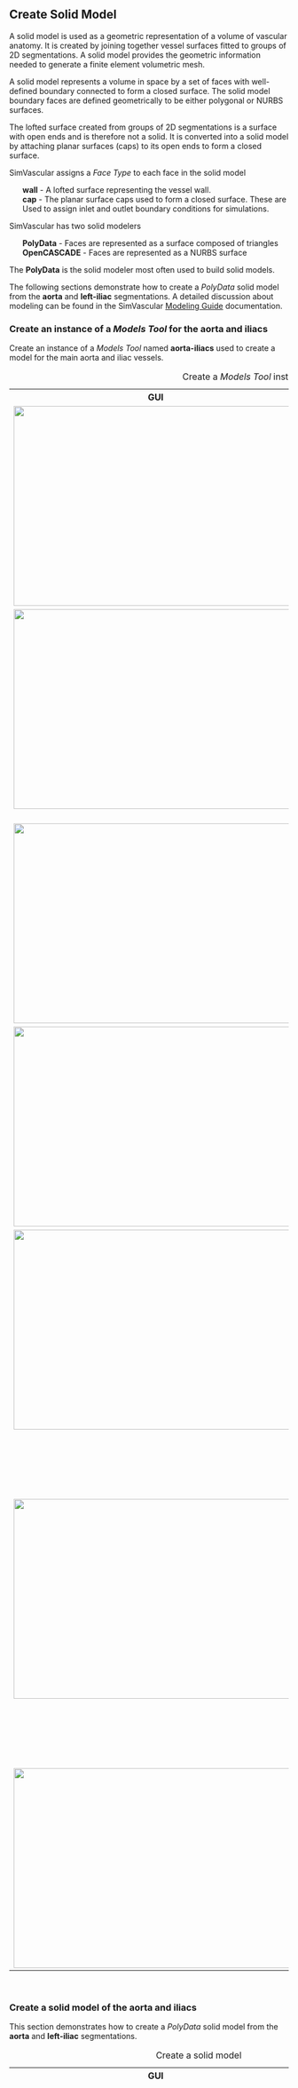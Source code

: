 <h2 id="tutorial_create_model">Create Solid Model</h2>

A solid model is used as a geometric representation of a volume of vascular anatomy. It is created by joining together
vessel surfaces fitted to groups of 2D segmentations. A solid model provides the geometric information
needed to generate a finite element volumetric mesh.

A solid model represents a volume in space by a set of faces with well-defined boundary connected to form a closed surface.
The solid model boundary faces are defined geometrically to be either polygonal or NURBS surfaces.

The lofted surface created from groups of 2D segmentations is a surface with open ends and is therefore not a solid. It is converted
into a solid model by attaching planar surfaces (caps) to its open ends to form a closed surface.

SimVascular assigns a <i>Face Type</i> to each face in the solid model

<ul style="list-style-type:none;">
  <li> <b>wall</b> - A lofted surface representing the vessel wall.
  <li> <b>cap</b> - The planar surface caps used to form a closed surface. These are Used to assign inlet and outlet boundary conditions 
       for simulations. 
</ul>

SimVascular has two solid modelers

<ul style="list-style-type:none;">
  <li> <b>PolyData</b> - Faces are represented as a surface composed of triangles 
  <li> <b>OpenCASCADE</b> - Faces are represented as a NURBS surface
</ul>

The <b>PolyData</b> is the solid modeler most often used to build solid models.

The following sections demonstrate how to create a <i>PolyData</i> solid model from the <b>aorta</b> and <b>left-iliac</b> segmentations.
A detailed discussion about modeling can be found in the SimVascular
<a href="modeling.html">Modeling Guide</a> documentation.

<h3 id="tutorial_create_model_1"> Create an instance of a <i>Models Tool</i> for the aorta and iliacs </h3>

Create an instance of a <i>Models Tool</i> named <b>aorta-iliacs</b> used to create a model for the main aorta and iliac vessels.

<table class="table table-bordered" style="width:100%">
  <caption> Create a <i>Models Tool</i> instance named <b>aorta-iliacs</b> </caption>
  <tr>
    <th> GUI </th>
    <th> Description </th>
  </tr>

  <tr>
    <td><img src="/documentation/quickguide/tutorial/images/create-model-1.png" width="512" height="360"> </td>
    <td> Select the <i>Models</i> <i>Tool</i> in the <i>Data Manager</i> with the right mouse button. 
         <br><br>
         Select the <b>Create Model</b> menu option.
    </td>
  </tr>

  <tr>
    <td><img src="/documentation/quickguide/tutorial/images/create-model-2.png" width="512" height="360"> <br><br>
    </td>
    <td> A <b>Create New Model</b> <i>DiaglogBox</i> appears. 
         <br><br>
         The <b>Model Type:</b> <i>ComboBox</i> is used to select the solid modeler. Leave it on <b>PolyData</b>.
         <br><br>
         Enter <b>aorta-iliacs</b> for the <i>Model</i> name in the <b>Model Name:</b> <i>TextBox</i> 
         <br><br>
         Press the <b>Create New Model</b> <i>DiaglogBox</i> <b>OK</b> <i>Button</i>. <br><br>
         <br><br>
    </td>
  </tr>

  <tr>
    <td> <img src="/documentation/quickguide/tutorial/images/create-model-3.png" width="512" height="360"> </td>
    <td> A <i>Data Node</i> named <b>aorta-iliacs</b> (an instance of a <i>Models Tool</i>) is created under the
         <i>Data Manager</i> <i>Models Tool Type</i>.
    </td>
  </tr>

  <tr>
    <td> <img src="/documentation/quickguide/tutorial/images/create-model-4.png" width="512" height="360"> </td>
    <td> Select the <b>Lofted</b> <i>CheckBox</i> to toggle off the visibility of the lofted surfaces for 
         both the <b>aorta</b> and <b>left-iliac</b> <i>Segmentations Data Nodes</i>.
    </td>
  </tr>

  <tr>
    <td><img src="/documentation/quickguide/tutorial/images/create-model-5.png" width="512" height="360"> </td>
    <td> Close the <i>SV 2D Segmentation Panel</i> by selected the <b>X</b> in its <i>Tab</i>. 
         <br><br>
         Double-click on the <i>Data Manager</i> <b>Models / aorta-iliacs</b> <i>Data Node</i> with the left mouse
         button to bring up the <i>SV Modeling Panel</i>. 
    </td>
  </tr>

  <tr>
    <td><img src="/documentation/quickguide/tutorial/images/create-model-5.png" width="512" height="360"> </td>
    <td> Some GUI controls: <br><br>
         <ul style="list-style-type:none;">
           <li> <img src="/documentation/quickguide/tutorial/images/model-gui-delete.png" width="114" height="25"> - Delete the selected
                face(s). </li> <br>

           <li> <img src="/documentation/quickguide/tutorial/images/model-gui-fill-holes.png" width="114" height="25"> - Fill holes in the
                surface with faces. </li> <br>

           <li> <img src="/documentation/quickguide/tutorial/images/model-gui-est-size.png" width="114" height="25"> - Estimate a good
                size triangle edge size used to remesh the model's triangular surface.  </li> <br>

           <li> <img src="/documentation/quickguide/tutorial/images/model-gui-size.png" width="114" height="25"> - The
                triangle edge size <i>TextBox</i> used to remesh the model's triangular surface. </li> <br>

           <li> <img src="/documentation/quickguide/tutorial/images/model-gui-remesh.png" width="114" height="25"> - Remesh the model's
                triangular surface mesh using the traingle edge size given in the <i>TextBox</i>. </li> <br>
         </ul>

    </td>

  </tr>

  <tr>
    <td><img src="/documentation/quickguide/tutorial/images/create-model-6.png" width="512" height="360"> </td>
    <td> Select the <img src="/documentation/quickguide/tutorial/images/3d-view-icon.png" width="13" height="12"> 
         icon in the <i>3D View</i> to change the <i>Display</i> layout to a single 3D view. 
    </td>
  </tr>
</table>

<br>
<h3 id="tutorial_create_model_2"> Create a solid model of the aorta and iliacs </h3>
This section demonstrates how to create a <i>PolyData</i> solid model from the <b>aorta</b> and <b>left-iliac</b> segmentations.

<table class="table table-bordered" style="width:100%">
  <caption> Create a solid model </caption>
  <tr>
    <th> GUI </th>
    <th> Description </th>
  </tr>

  <tr>
    <td><img src="/documentation/quickguide/tutorial/images/create-model-7.png" width="512" height="360"> </td>
    <td> Select the <img src="/documentation/quickguide/tutorial/images/model-gui-create-model.png" width="114" height="25"> 
         <i>Button</i> in the upper right of the <i>SV Modeling Panel</i>.

         <br><br>
         A <b>Create Solid Model</b> <i>DiaglogBox</i> appears. This displays the names of the <b>aorta</b> and <b>left-iliac</b>
         <i>Segmentations Data Nodes</i> with a <i>CheckBox</i>. The <i>CheckBox</i>s are used to select the segmentation
         lofted surfaces that will be joined together to create a solid model.

         <br><br>
         Select the <i>CheckBox</i> for the <b>aorta</b> and <b>left-iliac</b> segmentations.

         <br><br>
         Press the <b>Create Solid Model</b> <i>DiaglogBox</i> <b>OK</b> <i>Button</i>.
    </td>

  </tr>

  <tr>
    <td><img src="/documentation/quickguide/tutorial/images/create-model-8.png" width="512" height="360"> </td>
    <td>The solid model has been constructed and is shown in the <i>3D View</i>. 
        <br><br>
        Select <img src="/documentation/quickguide/gui/images/gui-a-plane-icon.png" width="20" height="20">, 
        <img src="/documentation/quickguide/gui/images/gui-s-plane-icon.png" width="20" height="20">, and 
        <img src="/documentation/quickguide/gui/images/gui-c-plane-icon.png" width="20" height="20"> icons to hide the
        axial,  sagittal, and, coronal image scan slices. 
        <br><br>
        Press the <img src="/documentation/quickguide/gui/images/gui-save-icon.png" width="40" height="35">
        icon in the  <i>ToolBar</i> to save the <i>Project</i>. 
    </td>
  </tr>

  <tr>
    <td><img src="/documentation/quickguide/tutorial/images/create-model-9.png" width="512" height="360"> </td>
    <td> The <b>Face List</b> <i>Table</i> lists the four <i>Faces</i> created by joining the <b>aorta</b> and 
         <b>left-iliac</b> segmentations into a complete solid model. 
       
        <br><br>
        The <b>Face List</b> <i>Table</i> columns define <i>Face</i> attributes
          <ul style="list-style-type:none;">
            <li> <b>Name</b> - The <i>Face</i> name. This name is later used in <i>Meshes</i> and <i>Simulation Tools</i>. </li>
            <li> <b>Type</b> - The <i>Face Type</i>: <b>wall</b> or <b>cap</b>. </li>
            <li> <b>V</b> - The <i>Face</i> visibility.  </li>
            <li> <b>C</b> - The <i>Face</i> color.  </li>
          </ul> 
        Each of these attributes can be changed by double-clicking the left mouse button on the appropriate row for the <b>Face</b> 
        and column for the specific attribute.
    </td>
  </tr>

  <tr>
    <td><img src="/documentation/quickguide/tutorial/images/create-model-10.png" width="512" height="360"> </td>
     <td> Select the <i>Data Manager</i> <i>Paths</i> and <i>Segmentations</i> <i>CheckBox</i> to toggle off the visibility of 
          all paths and segmentation geometry. 
    </td>
  </tr>

</table>
